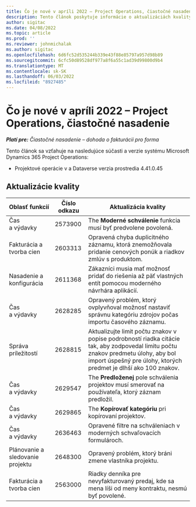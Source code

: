 ```yaml
---
title: Čo je nové v apríli 2022 – Project Operations, čiastočné nasadenie
description: Tento článok poskytuje informácie o aktualizáciách kvality, ktoré sú k dispozícii vo vydaní spoločnosti Microsoft z apríla 2022 Dynamics 365 Project Operations lite nasadenie.
author: sigitac
ms.date: 04/08/2022
ms.topic: article
ms.prod: ''
ms.reviewer: johnmichalak
ms.author: sigitac
ms.openlocfilehash: 6d6fc52d535244b339e43f88e85797a957d98b89
ms.sourcegitcommit: 6cfc50d89528df977a8f6a55c1ad39d99800d9b4
ms.translationtype: MT
ms.contentlocale: sk-SK
ms.lasthandoff: 06/03/2022
ms.locfileid: "8927485"
---
```

# <a name="whats-new-april-2022---project-operations-lite-deployment"></a>Čo je nové v apríli 2022 – Project Operations, čiastočné nasadenie

_**Platí pre:** Čiastočné nasadenie – dohoda o fakturácii pro forma_

Tento článok sa vzťahuje na nasledujúce súčasti a verzie systému Microsoft Dynamics 365 Project Operations:

- Projektové operácie v a Dataverse verzia prostredia 4.41.0.45

## <a name="quality-updates"></a>Aktualizácie kvality

| Oblasť funkcií | Číslo odkazu | Aktualizácia kvality |
| --- | --- | --- |
| Čas a výdavky | 2573900 | The **Moderné schválenie** funkcia musí byť predvolene povolená. |
| Fakturácia a tvorba cien | 2603313 | Opravená chyba duplicitného záznamu, ktorá znemožňovala pridanie cenových ponúk a riadkov zmlúv s produktom. |
| Nasadenie a konfigurácia | 2611368 | Zákazníci musia mať možnosť pridať do riešenia až päť vlastných entít pomocou moderného návrhára aplikácií. |
| Čas a výdavky | 2628285 | Opravený problém, ktorý ovplyvňoval možnosť nastaviť správnu kategóriu zdrojov počas importu časového záznamu. |
| Správa príležitostí| 2628815 | Aktualizujte limit počtu znakov v popise podrobností riadka citácie tak, aby zodpovedal limitu počtu znakov predmetu úlohy, aby bol import úspešný pre úlohy, ktorých predmet je dlhší ako 100 znakov. |
| Čas a výdavky| 2629547 | The **Predloženej** pole schválenia projektov musí smerovať na používateľa, ktorý záznam predložil. |
| Čas a výdavky| 2629865 | The **Kopírovať kategóriu** pri kopírovaní projektov. |
| Čas a výdavky| 2636463 | Opravené filtre na schváleniach v moderných schvaľovacích formulároch. |
| Plánovanie a sledovanie projektu | 2648300 | Opravený problém, ktorý bráni zmene vlastníka projektu. |
| Fakturácia a tvorba cien | 2563000 | Riadky denníka pre nevyfakturovaný predaj, kde sa mena líši od meny kontraktu, nesmú byť povolené. |
